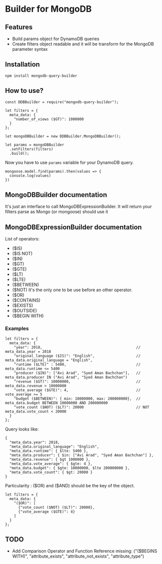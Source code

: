 # Builder for MongoDB

## Features

- Build params object for DynamoDB queries
- Create filters object readable and it will be transform for the MongoDB parameter syntax

## Installation

```
npm install mongodb-query-builder
```

## How to use?

```
const DDBBuilder = require("mongodb-query-builder");

let filters = {
  meta_data: {
    "number_of_views ($GT)": 1000000
  }
};

let mongoDBBuilder = new DDBBuilder.MongoDBBuilder();

let params = mongoDBBuilder
  .setFilters(filters)
  .build();
```

Now you have to use `params` variable for your DynamoDB query.

```
mongoose.model.find(params).then(values => {
  console.log(values)
})
```

## MongoDBBuilder documentation

It's just an interface to call MongoDBExpressionBuilder. It will return your filters parse as Mongo (or mongoose) should use it

## MongoDBExpressionBuilder documentation

List of operators:

- (\$IS)
- (\$IS NOT)
- (\$IN)
- (\$GT)
- (\$GTE)
- (\$LT)
- (\$LTE)
- (\$BETWEEN)
- (\$NOT) It's the only one to be use before an other operator.
- (\$OR)
- (\$CONTAINS)
- (\$EXISTS)
- (\$OUTSIDE)
- (\$BEGIN WITH)

### Examples

```
let filters = {
  meta_data: {
    "year": 2018,                                           // meta_data.year = 2018
    "original_language ($IS)": "English",                   // meta_data.original_language = "English",
    "runtime ($LTE)" : 5400,                                // meta_data.runtime <= 5400
    "producer ($IN)": ["Avi Arad", "Syed Aman Bachchan"],   // meta_data.producer IN ("Avi Arad", "Syed Aman Bachchan")
    "revenue ($GT)": 10000000,                              // meta_data.revenue > 10000000
    "vote_average ($GTE)": 4,                               // vote_average >= 5
    "budget ($BETWEEN)": { min: 10000000, max: 200000000},  // meta_data.budget BETWEEN 10000000 AND 200000000
    "vote_count ($NOT) ($LT)": 20000                        // NOT meta_data.vote_count < 20000
  }
};
```

Query looks like:

```
{
  "meta_data.year": 2018,
  "meta_data.original_language": "English",
  "meta_data.runtime": { $lte: 5400 },
  "meta_data.producer": { $in: ["Avi Arad", "Syed Aman Bachchan"] },
  "meta_data.revenue": { $gt 1000000 },
  "meta_data.vote_average": { $gte: 4 },
  "meta_data.budget": { $gte: 10000000, $lte 200000000 },
  "meta_data.vote_count": { $gt: 20000 }
}
```

Particularity : (\$OR) and (\$AND) should be the key of the object.

```
let filters = {
  meta_data: {
    "($OR)": [
      {"vote_count ($NOT) ($LT)": 20000},
      {"vote_average ($GTE)": 4}
    ]
  }
};
```

## TODO

- Add Comparison Operator and Function Reference missing: ("(\$BEGINS WITH)", "attribute_exists", "attribute_not_exists", "attribute_type")
